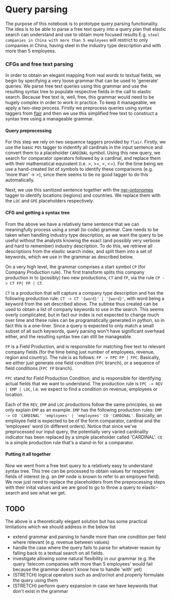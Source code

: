 # Query parsing

The purpose of this notebook is to prototype query parsing functionality. The idea is to be able to parse a
free text query into a query plan that elastic search can understand and use to obtain more focused results
E.g. `steel companies in China with more than 5 employees` will restrict to only companies in China, having steel in the industry
type description and with more than 5 employees.

### CFGs and free text parsing

In order to obtain an elegant mapping from real words to textual fields, we begin by specifying a very loose grammar that
can be used to 'generate' queries. We parse free text queries using this grammar and use the resulting syntax tree to populate
respective fields in the call to elastic search. Because free text is, well, free, this grammar would need to be hugely complex
in order to work in practice. To keep it manageable, we apply a two-step process. Firstly we preprocess queries using syntax taggers
from [flair](https://github.com/zalandoresearch/flair) and then we use this simplified free text to construct a syntax tree using a
manageable grammar.

#### Query preprocessing

For this step we rely on two sequence taggers provided by `flair`. Firstly, we use the basic `POS` tagger to indentify all cardinals
in the input sentence and convert them to a placeholder `CARDINAL` symbol. Using this new query, we search for comparator operators 
followed by a cardinal, and replace them with their mathematical equivalent (i.e. >, >=, <, <=). For the time being we use a
hand-created list of symbols to identify these comparisons (e.g. 'more than' -> >), since there seems to be no good tagger to do this
automatically.

Next, we use this sanitized sentence together with the [ner-ontonomes](https://catalog.ldc.upenn.edu/docs/LDC2013T19/OntoNotes-Release-5.0.pdf) tagger to identify  locations (regions) and countries. We replace them with the `LOC` and `GPE` 
placeholders respectively.

#### CFG and getting a syntax tree

From the above we have a relatively tame sentence that we can meaningfully process using a small (to code) grammar. Care needs to be 
taken when handling industry type description, as we want the query to be useful without the analysts knowing the exact (and 
possibly very verbose and hard to remember) industry description. To do this, we retrieve all descriptions from the elastic search
index, and split them into a set of keywords, which we use in the grammar as described below.

On a very high level, the grammar comprises a start symbol `CP` (for Company Production rule). The first transform splits this
company production in to (possibly) two new productions, `CT` and `FP`, via the rule `CP -> CT FP| FP | CT`.

`CT` is a production that will capture a company type description and has the
following production rule: `CT -> CT '{word}' | '{word}'`, with word being a keyword from the set described above. The subtree
thus created can be used to obtain a list of company keywords to use in the search. This seems overly complicated, but in
fact our index is not expected to change much over time and these rules can be programatically generated in python, so in fact
this is a one-liner. Since a query is expected to only match a small subset of all such keywords, query parsing won't have 
significant overhead either, and the resulting syntax tree can still be manageable.

`FP` is a Field Production, and is responsible for matching free text to relevant company fields (for the time being just
number of employees, revenue, region and country). The rule is as follows: `FP -> FPC FP | FPC`. Basically, we either just
generate one field condition (`FPC` branch), or a sequence of field conditions (`FPC FP` branch).

`FPC` stand for Field Production Condition, and is responsible for identifying actual fields that we want to understand. The
production rule is `FPC -> REV | EMP | LOC`, i.e. we expect to find a condition on revenue, employees or location. 

Each of the `REV`, `EMP` and `LOC` productions follow the same principles, so we only explain `EMP` as an example.
`EMP` has the following production rules: `EMP -> CO 'CARDINAL' 'employees' | 'employees' CO 'CARDINAL'`. Basically,
an employee field is expected to be of the form comparator, cardinal and the 'employees' word (in different orders).
Notice that since we've preprocessed our input query, the potentially very varied cardinality indicator has been replaced by a
simple placeholder called 'CARDINAL'. `CO` is a simple production rule that's a stand-in for a comparator.

#### Putting it all together

Now we went from a free text query to a relatively easy to understand syntax tree. This tree can be processed to obtain values for
respective fields of interest (e.g. an `EMP` node is known to refer to an employee field). We now just need to replace the 
placeholders from the preprocessing steps with their inital values and we are good to go to throw a query to elastic-search and see
what we get.

## TODO

The above is a theoretically elegant solution but has some practical limitations which we should address in the below list

* extend grammar and parsing to handle more than one condition per field where relevant (e.g. revenue between values)
* handle the case where the query fails to parse for whatever reason by falling back to a textual search on all fields.
* investigate allowing some natural flexibility in our grammar (e.g. the query 'telecom companies with more than 5 employees'
would fail because the grammar doesn't know how to handle 'with' yet)
* (STRETCH) logical operators such as and/or/not and properly formulate the query using them
* (STRETCH) perform query expansion in case we have keywords that don't exist in the grammar
